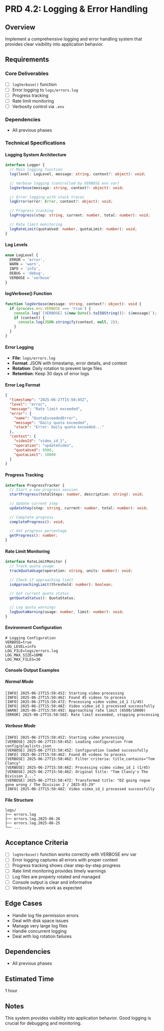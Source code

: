 # PRD 4.2: Logging & Error Handling

## Overview
Implement a comprehensive logging and error handling system that provides clear visibility into application behavior.

## Requirements

### Core Deliverables
- [ ] `logVerbose()` function
- [ ] Error logging to `logs/errors.log`
- [ ] Progress tracking
- [ ] Rate limit monitoring
- [ ] Verbosity control via `.env`

### Dependencies
- All previous phases

### Technical Specifications

#### Logging System Architecture
```typescript
interface Logger {
  // Main logging function
  log(level: LogLevel, message: string, context?: object): void;
  
  // Verbose logging (controlled by VERBOSE env var)
  logVerbose(message: string, context?: object): void;
  
  // Error logging with stack traces
  logError(error: Error, context?: object): void;
  
  // Progress tracking
  logProgress(step: string, current: number, total: number): void;
  
  // Rate limit monitoring
  logRateLimit(quotaUsed: number, quotaLimit: number): void;
}
```

#### Log Levels
```typescript
enum LogLevel {
  ERROR = 'error',
  WARN = 'warn',
  INFO = 'info',
  DEBUG = 'debug',
  VERBOSE = 'verbose'
}
```

#### logVerbose() Function
```typescript
function logVerbose(message: string, context?: object): void {
  if (process.env.VERBOSE === 'true') {
    console.log(`[VERBOSE] ${new Date().toISOString()}: ${message}`);
    if (context) {
      console.log(JSON.stringify(context, null, 2));
    }
  }
}
```

#### Error Logging
- **File**: `logs/errors.log`
- **Format**: JSON with timestamp, error details, and context
- **Rotation**: Daily rotation to prevent large files
- **Retention**: Keep 30 days of error logs

#### Error Log Format
```json
{
  "timestamp": "2025-06-27T15:50:45Z",
  "level": "error",
  "message": "Rate limit exceeded",
  "error": {
    "name": "QuotaExceededError",
    "message": "Daily quota exceeded",
    "stack": "Error: Daily quota exceeded..."
  },
  "context": {
    "videoId": "video_id_1",
    "operation": "updateVideo",
    "quotaUsed": 9500,
    "quotaLimit": 10000
  }
}
```

#### Progress Tracking
```typescript
interface ProgressTracker {
  // Start a new progress session
  startProgress(totalSteps: number, description: string): void;
  
  // Update current step
  updateStep(step: string, current: number, total: number): void;
  
  // Complete progress
  completeProgress(): void;
  
  // Get progress percentage
  getProgress(): number;
}
```

#### Rate Limit Monitoring
```typescript
interface RateLimitMonitor {
  // Track quota usage
  trackQuotaUsage(operation: string, units: number): void;
  
  // Check if approaching limit
  isApproachingLimit(threshold: number): boolean;
  
  // Get current quota status
  getQuotaStatus(): QuotaStatus;
  
  // Log quota warnings
  logQuotaWarning(usage: number, limit: number): void;
}
```

#### Environment Configuration
```env
# Logging Configuration
VERBOSE=true
LOG_LEVEL=info
LOG_FILE=logs/errors.log
LOG_MAX_SIZE=10MB
LOG_MAX_FILES=30
```

#### Console Output Examples

##### Normal Mode
```
[INFO] 2025-06-27T15:50:45Z: Starting video processing
[INFO] 2025-06-27T15:50:46Z: Found 45 videos to process
[INFO] 2025-06-27T15:50:47Z: Processing video video_id_1 (1/45)
[INFO] 2025-06-27T15:50:48Z: Video video_id_1 processed successfully
[WARN] 2025-06-27T15:50:49Z: Approaching rate limit (8500/10000)
[ERROR] 2025-06-27T15:50:50Z: Rate limit exceeded, stopping processing
```

##### Verbose Mode
```
[INFO] 2025-06-27T15:50:45Z: Starting video processing
[VERBOSE] 2025-06-27T15:50:45Z: Loading configuration from config/playlists.json
[VERBOSE] 2025-06-27T15:50:45Z: Configuration loaded successfully
[INFO] 2025-06-27T15:50:46Z: Found 45 videos to process
[VERBOSE] 2025-06-27T15:50:46Z: Filter criteria: title_contains="Tom Clancy"
[VERBOSE] 2025-06-27T15:50:46Z: Processing video video_id_1 (1/45)
[VERBOSE] 2025-06-27T15:50:46Z: Original title: "Tom Clancy's The Division 2..."
[VERBOSE] 2025-06-27T15:50:47Z: Transformed title: "DZ going rogue gone wrong / The Division 2 / 2025-03-29"
[INFO] 2025-06-27T15:50:48Z: Video video_id_1 processed successfully
```

#### File Structure
```
logs/
├── errors.log
├── errors.log.2025-06-26
├── errors.log.2025-06-25
└── ...
```

## Acceptance Criteria
- [ ] `logVerbose()` function works correctly with VERBOSE env var
- [ ] Error logging captures all errors with proper context
- [ ] Progress tracking shows clear step-by-step progress
- [ ] Rate limit monitoring provides timely warnings
- [ ] Log files are properly rotated and managed
- [ ] Console output is clear and informative
- [ ] Verbosity levels work as expected

## Edge Cases
- Handle log file permission errors
- Deal with disk space issues
- Manage very large log files
- Handle concurrent logging
- Deal with log rotation failures

## Dependencies
- All previous phases

## Estimated Time
1 hour

## Notes
This system provides visibility into application behavior. Good logging is crucial for debugging and monitoring.
